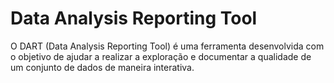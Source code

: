 # Data Analysis Reporting Tool

O DART (Data Analysis Reporting Tool) é uma ferramenta desenvolvida com o objetivo de ajudar a realizar a exploração e documentar a qualidade de um conjunto de dados de maneira interativa.

